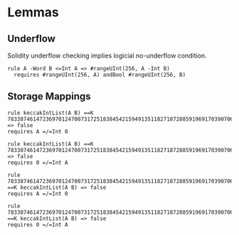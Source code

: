 # Lemmas

## Underflow

Solidity underflow checking implies logicial no-underflow condition.

```k
rule A -Word B <=Int A => #rangeUInt(256, A -Int B)
  requires #rangeUInt(256, A) andBool #rangeUInt(256, B)
```

## Storage Mappings

```k
rule keccakIntList(A B) ==K 78338746147236970124700731725183845421594913511827187288591969170390706184117 => false
requires A =/=Int 0

rule keccakIntList(A B) ==K 78338746147236970124700731725183845421594913511827187288591969170390706184117 => false
requires 0 =/=Int A

rule 78338746147236970124700731725183845421594913511827187288591969170390706184117 ==K keccakIntList(A B) => false
requires A =/=Int 0

rule 78338746147236970124700731725183845421594913511827187288591969170390706184117 ==K keccakIntList(A B) => false
requires 0 =/=Int A
```


